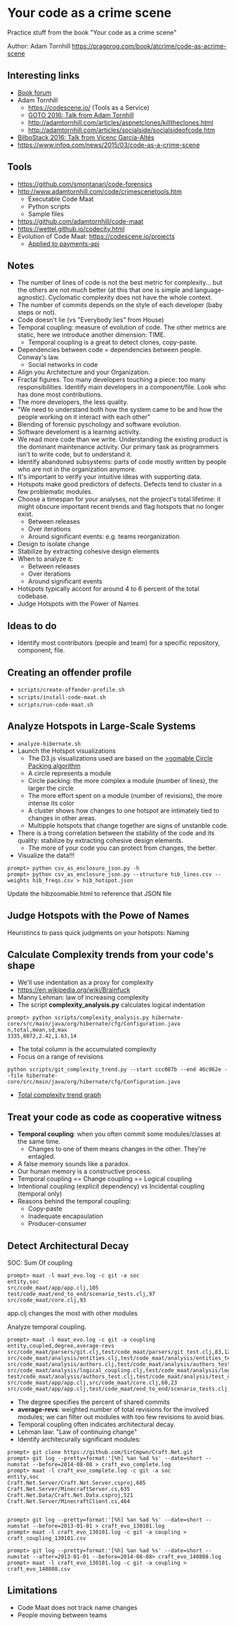 # Your code as a crime scene
Practice stuff from the book "Your code as a crime scene"

Author: Adam Tornhill
https://pragprog.com/book/atcrime/code-as-acrime-scene


## Interesting links
* [Book forum](https://forums.pragprog.com/forums/367)
* Adam Tornhill
  - https://codescene.io/ (Tools as a Service)
  - [GOTO 2016: Talk from Adam Tornhill](https://www.youtube.com/watch?v=7FApEq8wum4)
  - http://adamtornhill.com/articles/aspnetclones/killtheclones.html
  - http://adamtornhill.com/articles/socialside/socialsideofcode.htm
* [BilboStack 2016: Talk from Vicenç García-Altés](https://vimeo.com/154470784)
* https://www.infoq.com/news/2015/03/code-as-a-crime-scene


## Tools
* https://github.com/smontanari/code-forensics
* http://www.adamtornhill.com/code/crimescenetools.htm
  * Executable Code Maat
  * Python scripts
  * Sample files
* https://github.com/adamtornhill/code-maat
* https://wettel.github.io/codecity.html
* Evolution of Code Maat: https://codescene.io/projects
  - [Applied to payments-api](https://codescene.io/projects/2962/jobs/16077/results)


## Notes
* The number of lines of code is not the best metric for complexity... but the others are not much better (at this that one is simple and language-agnostic). Cyclomatic complexity does not have the whole context.
* The number of commits depends on the style of each developer (baby steps or not).
* Code doesn't lie (vs "Everybody lies" from House)
* Temporal coupling: measure of evolution of code. The other metrics are static, here we introduce another dimension: TIME.
  - Temporal coupling is a great to detect clones, copy-paste.
* Dependencies between code = dependencies between people. Conway's law.
  - Social networks in code
* Align you Architecture and your Organization.
* Fractal figures. Too many developers touching a piece: too many responsibilities. Identify main developers in a component/file. Look who has done most contributions.
* The more developers, the less quality.
* "We need to understand both how the system came to be and how the people working on it interact with each other"
* Blending of forensic pyschology and software evolution.
* Software develoment is a learning activity.
* We read more code than we write. Understanding the existing product is the dominant maintenance activity. Our primary task as programmers isn't to write code, but to understand it.
* Identify abandoned subsystems: parts of code mostly written by people who are not in the organization anymore.
* It's important to verify your intuitive ideas with supporting data.
* Hotspots make good predictors of defects. Defects tend to cluster in a few problematic modules.
* Choose a timespan for your analyses, not the project's total lifetime: it might obscure important recent trends and flag hotspots that no longer exist.
  * Between releases
  * Over iterations
  * Around significant events: e.g. teams reorganization.
* Design to isolate change
* Stabilize by extracting cohesive design elements
* When to analyze it:
  * Between releases
  * Over iterations
  * Around significant events
* Hotspots typically accont for around 4 to 6 percent of the total codebase.
* Judge Hotspots with the Power of Names


## Ideas to do
* Identify most contributors (people and team) for a specific repository, component, file.

## Creating an offender profile
* `scripts/create-offender-profile.sh`
* `scripts/install-code-maat.sh`
* `scripts/run-code-maat.sh`

## Analyze Hotspots in Large-Scale Systems
* `analyze-hibernate.sh`
* Launch the Hotspot visualizations
  * The D3.js visualizations used are based on the [>oomable Circle Packing algorithm](https://observablehq.com/@d3/zoomable-circle-packing)
  * A circle represents a module
  * Circle packing: the more complex a module (number of lines), the larger the circle
  * The more effort spent on a module (number of revisions), the more intense its color
  * A cluster shows how changes to one hotspot are intimately tied to changes in other areas.
  * Multipple hotspots that change together are signs of unstanble code.
* There is a trong correlation between the stability of the code and its quality: stabilize by extracting cohesive design elements.
  - The more of your code you can protect from changes, the better.
* Visualize the data!!!
```
prompt> python csv_as_enclosure_json.py -h
prompt> python csv_as_enclosure_json.py --structure hib_lines.csv --weights hib_freqs.csv > hib_hotspot.json
```
Update the hibzoomable.html to reference that JSON file


## Judge Hotspots with the Powe of Names
Heuristincs to pass quick judgments on your hotspots: Naming

## Calculate Complexity trends from your code's shape
* We'll use indentation as a proxy for complexity
* https://en.wikipedia.org/wiki/Brainfuck
* Manny Lehman: law of increasing complexity
* The script **complexity_analysis.py** calculates logical indentation
```
prompt> python scripts/complexity_analysis.py hibernate-core/src/main/java/org/hibernate/cfg/Configuration.java
n,total,mean,sd,max
3335,8072,2.42,1.63,14
```
  * The total column is the accumulated complexity
* Focus on a range of revisions
```
python scripts/git_complexity_trend.py --start ccc087b --end 46c962e --file hibernate-core/src/main/java/org/hibernate/cfg/Configuration.java
```
* [Total complexity trend graph](https://docs.google.com/spreadsheets/d/1AgK6iz9_wkOuILe6iEJ6ajj6ouMNHx5mIoRShV-jq90/edit#gid=339668373)


## Treat your code as code as cooperative witness
* **Temporal coupling**: when you often commit some modules/classes at the same time.
  * Changes to one of them means changes in the other. They're entagled.
* A false memory sounds like a paradox.
* Our human memory is a constructive process.
* Temporal coupling == Change coupling == Logical coupling
* Intentional coupling (explicit dependency) vs Incidental coupling (temporal only)
* Reasons behind the temporal coupling:
  * Copy-paste
  * Inadequate encapsulation
  * Producer-consumer


## Detect Architectural Decay
SOC: Sum Of coupling
```
prompt> maat -l maat_evo.log -c git -a soc
entity,soc
src/code_maat/app/app.clj,105
test/code_maat/end_to_end/scenario_tests.clj,97
src/code_maat/core.clj,93
```
app.clj changes the most with other modules

Analyze temporal coupling.
```
prompt> maat -l maat_evo.log -c git -a coupling
entity,coupled,degree,average-revs
src/code_maat/parsers/git.clj,test/code_maat/parsers/git_test.clj,83,12
src/code_maat/analysis/entities.clj,test/code_maat/analysis/entities_test.clj,76,7
src/code_maat/analysis/authors.clj,test/code_maat/analysis/authors_test.clj,72,11
src/code_maat/analysis/logical_coupling.clj,test/code_maat/analysis/logical_coupling_test.clj,66,20
test/code_maat/analysis/authors_test.clj,test/code_maat/analysis/test_data.clj,66,8
src/code_maat/app/app.clj,src/code_maat/core.clj,60,23
src/code_maat/app/app.clj,test/code_maat/end_to_end/scenario_tests.clj,57,23
```
* The degree specifies the percent of shared commits
* **average-revs**: weighted number of total revisions for the involved modules; we can filter out modules with too few revisions to avoid bias.
* Temporal coupling often indicates architectural decay.
* Lehman law: "Law of continuing change"
* Identify architecurally significant modules:
```
prompt> git clone https://github.com/SirCmpwn/Craft.Net.git
prompt> git log --pretty=format:'[%h] %an %ad %s' --date=short --numstat --before=2014-08-08 > craft_evo_complete.log
prompt> maat -l craft_evo_complete.log -c git -a soc
entity,soc
Craft.Net.Server/Craft.Net.Server.csproj,685
Craft.Net.Server/MinecraftServer.cs,635
Craft.Net.Data/Craft.Net.Data.csproj,521
Craft.Net.Server/MinecraftClient.cs,464


prompt> git log --pretty=format:'[%h] %an %ad %s' --date=short --numstat --before=2013-01-01 > craft_evo_130101.log
prompt> maat -l craft_evo_130101.log -c git -a coupling > craft_coupling_130101.csv

prompt> git log --pretty=format:'[%h] %an %ad %s' --date=short --numstat --after=2013-01-01 --before=2014-08-08> craft_evo_140808.log
prompt> maat -l craft_evo_130101.log -c git -a coupling > craft_evo_140808.csv
```

## Limitations
* Code Maat does not track name changes
* People moving between teams